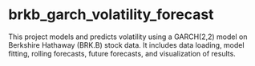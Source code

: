 # brkb_garch_volatility_forecast
This project models and predicts volatility using a GARCH(2,2) model on Berkshire Hathaway (BRK.B) stock data. It includes data loading, model fitting, rolling forecasts, future forecasts, and visualization of results.
